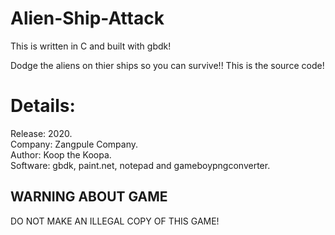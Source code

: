# Alien-Ship-Attack
This is written in C and built with gbdk!

Dodge the aliens on thier ships so you can survive!!
This is the source code!

# Details:

Release: 2020.  
Company: Zangpule Company.  
Author: Koop the Koopa.  
Software: gbdk, paint.net, notepad and gameboypngconverter.  

## WARNING ABOUT GAME

DO NOT MAKE AN ILLEGAL COPY OF THIS GAME!
